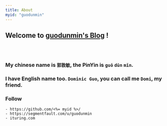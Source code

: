 ```yaml
---
title: About
myid: "guodunmin"
---
```


## Welcome to [guodunmin's Blog](http://guodunmin.com/) ! 

### 　
### My chinese name is `郭敦敏`, the PinYin is `guō` `dūn` `mǐn`. 

### I have English name too. `Dominic Guo`, you can call me `Domi`, my friend.  

### Follow 

    - https://github.com/<%= myid %>/
    - https://segmentfault.com/u/guodunmin
    - ituring.com